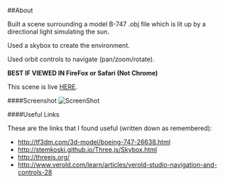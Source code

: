 
##About

Built a scene surrounding a model B-747 .obj file which is lit up by a directional light simulating the sun.

Used a skybox to create the environment.

Used orbit controls to navigate (pan/zoom/rotate).

**BEST IF VIEWED IN FireFox or Safari (Not Chrome)**

This scene is live [HERE](https://www.ugrad.cs.ubc.ca/~x8m8/scene-creation-master/a4.html).


####Screenshot
![ScreenShot](parteek-johal.github.com/scene-creation/images/webgl_thumb.png)

####Useful Links


These are the links that I found useful (written down as remembered):

- http://tf3dm.com/3d-model/boeing-747-26638.html
- http://stemkoski.github.io/Three.js/Skybox.html
- http://threejs.org/
- http://www.verold.com/learn/articles/verold-studio-navigation-and-controls-28
